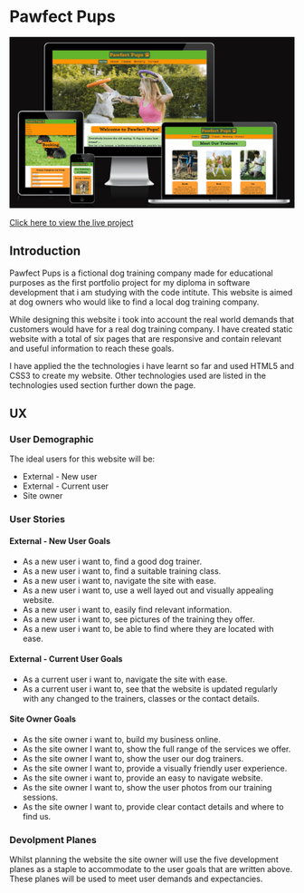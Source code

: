 # Pawfect Pups

![Pawfect Pups Preview Image](assets/readme-files/pawfect-pups-preview.png)

[Click here to view the live project](https://lunartechfreek.github.io/pawfect-pups/contact.html)

## Introduction

Pawfect Pups is a fictional dog training company made for educational purposes as the first portfolio project for my diploma in software development that i am studying with the code intitute. This website is aimed at dog owners who would like to find a local dog training company.

While designing this website i took into account the real world demands that customers would have for a real dog training company. I have created static website with a total of six pages that are responsive and contain relevant and useful information to reach these goals.

I have applied the the technologies i have learnt so far and used HTML5 and CSS3 to create my website. Other technologies used are listed in the technologies used section further down the page.

## UX

### User Demographic

The ideal users for this website will be:

* External - New user
* External - Current user
* Site owner

### User Stories

#### External - New User Goals

* As a new user i want to, find a good dog trainer.
* As a new user i want to, find a suitable training class.
* As a new user i want to, navigate the site with ease.
* As a new user i want to, use a well layed out and visually appealing website.
* As a new user i want to, easily find relevant information.
* As a new user i want to, see pictures of the training they offer.
* As a new user i want to, be able to find where they are located with ease.

#### External - Current User Goals

* As a current user i want to, navigate the site with ease.
* As a current user i want to, see that the website is updated regularly with any changed to the trainers, classes or the contact details.

#### Site Owner Goals

* As the site owner i want to, build my business online.
* As the site owner I want to, show the full range of the services we offer.
* As the site owner I want to, show the user our dog trainers.
* As the site owner I want to, provide a visually friendly user experience.
* As the site owner i want to, provide an easy to navigate website.
* As the site owner I want to, show the user photos from our training sessions.
* As the site owner I want to, provide clear contact details and where to find us.

### Devolpment Planes

Whilst planning the website the site owner will use the five development planes as a staple to accommodate to the user goals that are written above. These planes will be used to meet user demands and expectancies.
